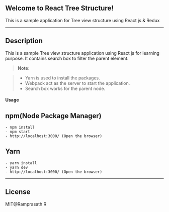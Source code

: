 Welcome to React Tree Structure!
--------------------------------


This is a sample application for Tree view structure using React js & Redux

----------


Description
-------------

This is a sample Tree view structure application using React js for learning purpose. It contains search box to filter the parent element.

> **Note:**

> - Yarn is used to install the packages.
> - Webpack act as the server to start the application.
> - Search box works for the parent node.


#### <i class="icon-file"></i> Usage
npm(Node Package Manager)
-------------
    - npm install
    - npm start
    - http://localhost:3000/ (Open the browser)

Yarn
-------------
    - yarn install
    - yarn dev
    - http://localhost:3000/ (Open the browser)


----------
    

License
-------------

MIT@Ramprasath R

